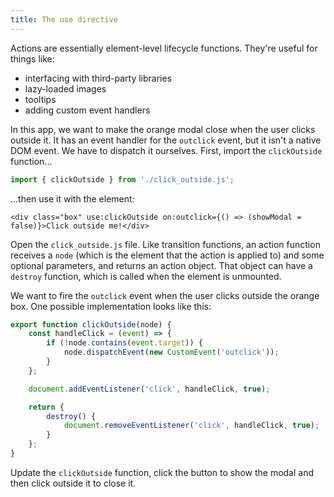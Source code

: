 ```yaml
---
title: The use directive
---
```


Actions are essentially element-level lifecycle functions. They're useful for things like:

- interfacing with third-party libraries
- lazy-loaded images
- tooltips
- adding custom event handlers

In this app, we want to make the orange modal close when the user clicks outside it. It has an event handler for the `outclick` event, but it isn't a native DOM event. We have to dispatch it ourselves. First, import the `clickOutside` function...

```js
import { clickOutside } from './click_outside.js';
```

...then use it with the element:

```svelte
<div class="box" use:clickOutside on:outclick={() => (showModal = false)}>Click outside me!</div>
```

Open the `click_outside.js` file. Like transition functions, an action function receives a `node` (which is the element that the action is applied to) and some optional parameters, and returns an action object. That object can have a `destroy` function, which is called when the element is unmounted.

We want to fire the `outclick` event when the user clicks outside the orange box. One possible implementation looks like this:

```js
export function clickOutside(node) {
	const handleClick = (event) => {
		if (!node.contains(event.target)) {
			node.dispatchEvent(new CustomEvent('outclick'));
		}
	};

	document.addEventListener('click', handleClick, true);

	return {
		destroy() {
			document.removeEventListener('click', handleClick, true);
		}
	};
}
```

Update the `clickOutside` function, click the button to show the modal and then click outside it to close it.
